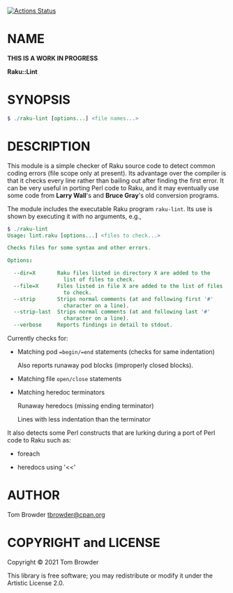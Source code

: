 [![Actions Status](https://github.com/tbrowder/Raku-Lint/workflows/test/badge.svg)](https://github.com/tbrowder/Raku-Lint/actions)

NAME
====

**THIS IS A WORK IN PROGRESS**

**Raku::Lint**

SYNOPSIS
========

```raku
$ ./raku-lint [options...] <file names...>
```

DESCRIPTION
===========

This module is a simple checker of Raku source code to detect common coding errors (file scope only at present). Its advantage over the compiler is that it checks every line rather than bailing out after finding the first error. It can be very useful in porting Perl code to Raku, and it may eventually use some code from **Larry Wall**'s and **Bruce Gray**'s old conversion programs.

The module includes the executable Raku program `raku-lint`. Its use is shown by executing it with no arguments, e.g.,

```raku
$ ./raku-lint
Usage: lint.raku [options...] <files to check...>

Checks files for some syntax and other errors.

Options:

  --dir=X       Raku files listed in directory X are added to the
                  list of files to check.
  --file=X      Files listed in file X are added to the list of files
                  to check.
  --strip       Strips normal comments (at and following first '#'
                  character on a line).
  --strip-last  Strips normal comments (at and following last '#'
                  character on a line).
  --verbose     Reports findings in detail to stdout.
```

Currently checks for:

  * Matching pod `=begin/=end` statements (checks for same indentation)

    Also reports runaway pod blocks (improperly closed blocks).

  * Matching file `open/close` statements

  * Matching heredoc terminators

    Runaway heredocs (missing ending terminator)

    Lines with less indentation than the terminator

It also detects some Perl constructs that are lurking during a port of Perl code to Raku such as:

  * foreach

  * heredocs using '<<'

AUTHOR
======

Tom Browder <tbrowder@cpan.org>

COPYRIGHT and LICENSE
=====================

Copyright © 2021 Tom Browder

This library is free software; you may redistribute or modify it under the Artistic License 2.0.

